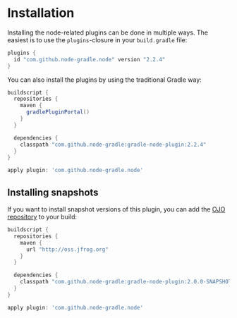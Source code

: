 # Installation

Installing the node-related plugins can be done in multiple ways. The easiest is to use the `plugins`-closure 
in your `build.gradle` file:

```gradle
plugins {
  id "com.github.node-gradle.node" version "2.2.4"
}
```

You can also install the plugins by using the traditional Gradle way:

```gradle
buildscript {
  repositories {
    maven {
      gradlePluginPortal()
    } 
  }

  dependencies {
    classpath "com.github.node-gradle:gradle-node-plugin:2.2.4"
  }
}

apply plugin: 'com.github.node-gradle.node'
```


## Installing snapshots

If you want to install snapshot versions of this plugin, you can add the [OJO repository](http://oss.jfrog.org)
to your build:

```gradle
buildscript {
  repositories {
    maven {
      url "http://oss.jfrog.org"
    } 
  }

  dependencies {
    classpath "com.github.node-gradle:gradle-node-plugin:2.0.0-SNAPSHOT"
  }
}

apply plugin: 'com.github.node-gradle.node'
```
